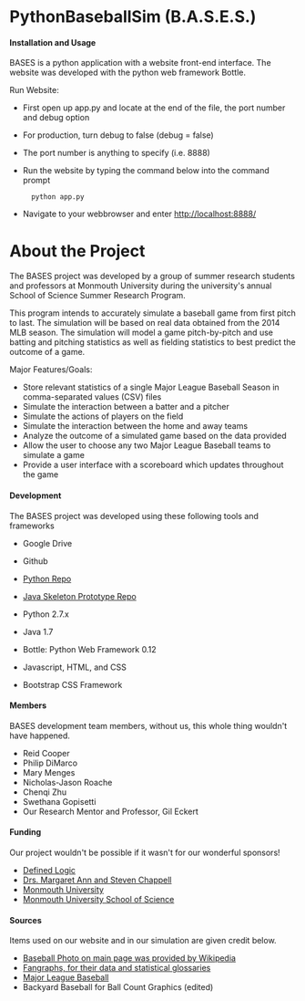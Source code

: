 # PythonBaseballSim (B.A.S.E.S.)
#### Installation and Usage

BASES is a python application with a website front-end interface. The website was developed with the python web framework Bottle.

Run Website:

* First open up app.py and locate at the end of the file, the port number and debug option
* For production, turn debug to false (debug = false)
* The port number is anything to specify (i.e. 8888)
* Run the website by typing the command below into the command prompt

        python app.py

* Navigate to your webbrowser and enter [http://localhost:8888/](http://localhost:8888/)

# About the Project

The BASES project was developed by a group of summer research students and professors at Monmouth University during the university's annual School of Science Summer Research Program.

This program intends to accurately simulate a baseball game from first pitch to last. The simulation will be based on real data obtained from the 2014 MLB season. The simulation will model a game pitch-by-pitch and use batting and pitching statistics as well as fielding statistics to best predict the outcome of a game.

Major Features/Goals:

*   Store relevant statistics of a single Major League Baseball Season in comma-separated values (CSV) files
*   Simulate the interaction between a batter and a pitcher
*   Simulate the actions of players on the field
*   Simulate the interaction between the home and away teams
*   Analyze the outcome of a simulated game based on the data provided
*   Allow the user to choose any two Major League Baseball teams to simulate a game
*   Provide a user interface with a scoreboard which updates throughout the game

#### Development

The BASES project was developed using these following tools and frameworks

*   Google Drive
*   Github

*   [Python Repo](https://github.com/reidcooper/PythonBaseballSim)
*   [Java Skeleton Prototype Repo](https://github.com/SoftwarePhil/BaseballSim)

*   Python 2.7.x
*   Java 1.7
*   Bottle: Python Web Framework 0.12
*   Javascript, HTML, and CSS
*   Bootstrap CSS Framework

#### Members

BASES development team members, without us, this whole thing wouldn't have happened.

*   Reid Cooper
*   Philip DiMarco
*   Mary Menges
*   Nicholas-Jason Roache
*   Chenqi Zhu
*   Swethana Gopisetti
*   Our Research Mentor and Professor, Gil Eckert

#### Funding

Our project wouldn't be possible if it wasn't for our wonderful sponsors!

*   [Defined Logic](http://www.definedlogic.com/)
*   [Drs. Margaret Ann and Steven Chappell](http://www.starschallenge.org/stars/)
*   [Monmouth University](http://www.monmouth.edu)
*   [Monmouth University School of Science](http://www.monmouth.edu/school-of-science/school-of-science.aspx)

#### Sources

Items used on our website and in our simulation are given credit below.

*   [Baseball Photo on main page was provided by Wikipedia](https://en.wikipedia.org/wiki/File:Baseball_(crop).jpg)
*   [Fangraphs, for their data and statistical glossaries](http://www.fangraphs.com/)
*   [Major League Baseball](http://www.mlb.com/)
*   Backyard Baseball for Ball Count Graphics (edited)
